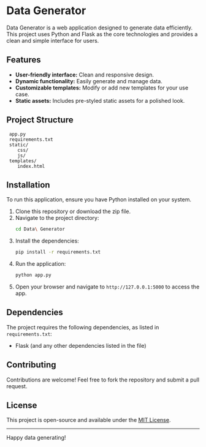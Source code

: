 
# Data Generator

Data Generator is a web application designed to generate data efficiently. This project uses Python and Flask as the core technologies and provides a clean and simple interface for users.

## Features

- **User-friendly interface:** Clean and responsive design.
- **Dynamic functionality:** Easily generate and manage data.
- **Customizable templates:** Modify or add new templates for your use case.
- **Static assets:** Includes pre-styled static assets for a polished look.

## Project Structure

```
 app.py             
 requirements.txt   
 static/
    css/
    js/            
 templates/
    index.html         
```

## Installation

To run this application, ensure you have Python installed on your system.

1. Clone this repository or download the zip file.
2. Navigate to the project directory:
   ```bash
   cd Data\ Generator
   ```
3. Install the dependencies:
   ```bash
   pip install -r requirements.txt
   ```
4. Run the application:
   ```bash
   python app.py
   ```
5. Open your browser and navigate to `http://127.0.0.1:5000` to access the app.

## Dependencies

The project requires the following dependencies, as listed in `requirements.txt`:

- Flask (and any other dependencies listed in the file)

## Contributing

Contributions are welcome! Feel free to fork the repository and submit a pull request.

## License

This project is open-source and available under the [MIT License](LICENSE).

---

Happy data generating!
